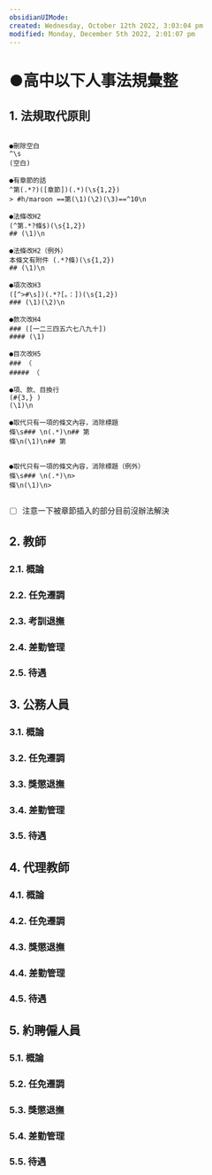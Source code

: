 ```yaml
---
obsidianUIMode: 
created: Wednesday, October 12th 2022, 3:03:04 pm
modified: Monday, December 5th 2022, 2:01:07 pm
---
```

# ●高中以下人事法規彙整

## 1. 法規取代原則
```

●刪除空白
^\s
(空白)

●有章節的話
^第(.*?)([章節])(.*)(\s{1,2})
> #h/maroon ==第(\1)(\2)(\3)==^10\n

●法條改H2
(^第.*?條$)(\s{1,2})
## (\1)\n

●法條改H2（例外）
本條文有附件 (.*?條)(\s{1,2})
## (\1)\n

●項次改H3
([^>#\s])(.*?[。：])(\s{1,2})
### (\1)(\2)\n

●款次改H4
### ([一二三四五六七八九十])
#### (\1)

●目次改H5
### （
##### （

●項、款、目換行
(#{3,} )
(\1)\n

●取代只有一項的條文內容，消除標題
條\s### \n(.*)\n## 第
條\n(\1)\n## 第


●取代只有一項的條文內容，消除標題（例外）
條\s### \n(.*)\n>
條\n(\1)\n>


```

- [ ] 注意一下被章節插入的部分目前沒辦法解決

## 2. 教師
### 2.1. 概論

### 2.2. 任免遷調
### 2.3. 考訓退撫
### 2.4. 差勤管理
### 2.5. 待遇
## 3. 公務人員
### 3.1. 概論
### 3.2. 任免遷調
### 3.3. 獎懲退撫
### 3.4. 差勤管理
### 3.5. 待遇
## 4. 代理教師
### 4.1. 概論
### 4.2. 任免遷調
### 4.3. 獎懲退撫
### 4.4. 差勤管理
### 4.5. 待遇
## 5. 約聘僱人員
### 5.1. 概論
### 5.2. 任免遷調
### 5.3. 獎懲退撫
### 5.4. 差勤管理
### 5.5. 待遇